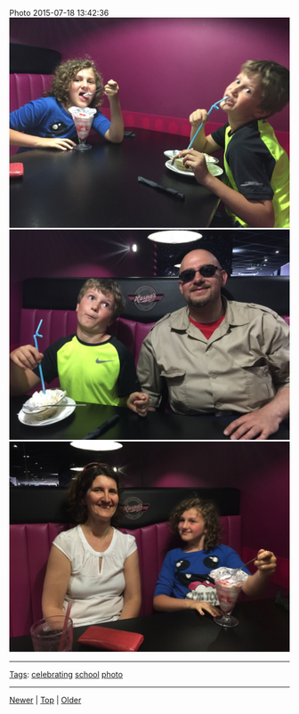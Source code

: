 <!--
title: Photo 2015-07-18 13
date: 2020-06-28T14:56:50.741Z
tags: celebrating, school, photo
-->









Photo 2015-07-18 13:42:36
![](124405874737-0.jpg)
![](124405874737-1.jpg)
![](124405874737-2.jpg)

<!--BOTTOM-POST-NAVIGATION-->
---

[Tags](tags.md): [celebrating](tag-celebrating.md) [school](tag-school.md) [photo](tag-photo.md)

---

[Newer](124401448922.md) | [Top](index.md) | [Older](124422253927.md)